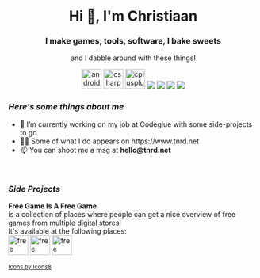 <h1 align="center">Hi 👋, I'm Christiaan</h1>
<h3 align="center">I make games, tools, software, I bake sweets</h3>
<p align="center">and I dabble around with these things!</p>
<p align="center">
    <img src="https://img.icons8.com/ios/50/000000/android-os.png" alt="android" width="40" height="40"/>
    <img src="https://img.icons8.com/ios/50/000000/c-sharp-logo.png" alt="csharp" width="40" height="40"/>
    <img src="https://img.icons8.com/ios/50/000000/c-plus-plus-logo.png" alt="cplusplus" width="40" height="40" />
    <img src="https://img.icons8.com/ios/50/000000/docker.png"/>
    <img src="https://img.icons8.com/ios/50/000000/git.png"/>
    <img src="https://img.icons8.com/ios/50/000000/kotlin.png"/>
    <img src="https://img.icons8.com/ios/50/000000/unity.png"/>
</p>

<p>
    <h3><i>Here's some things about me</i></h3>
    <ul>
        <li>🔭 I’m currently working on my job at Codeglue with some side-projects to go</li>
        <li>👨‍💻 Some of what I do appears on https://www.tnrd.net</li>
        <li>📫 You can shoot me a msg at <b>hello@tnrd.net</b></li>
    </ul>
</p>

<br>

<h3><i>Side Projects</i></h3>
<p align="left">
    <b>Free Game Is A Free Game</b>
    <br>
    is a collection of places where people can get a nice overview of free games from multiple digital stores!
    <br>
    It's available at the following places:
    <br>
    <a href="https://freegameisafreegame.com"><img src="https://img.icons8.com/ios/50/000000/internet-explorer.png" alt="free game is a free game website" width="40" height="40"/></a>
    <a href="https://discord.gg/d5yhkn7"><img src="https://img.icons8.com/ios/50/000000/discord-logo.png" alt="free game is a free game discord server" width="40" height="40"/></a>
    <a href="https://twitter.com/fgiafg"><img src="https://img.icons8.com/ios/50/000000/twitter.png" alt="free game is a free game twitter" width="40" height="40"/></a><br>
</p>

<!-- <p align="center">
    <img align="center" src="https://github-readme-stats.vercel.app/api?username=thundernerd&show_icons=true" alt="thundernerd" />
</p> -->

<!-- <p align="center">
    <a href="https://instagram.com/thundernerd" target="blank">
        <img align="center" src="https://img.icons8.com/ios/50/000000/instagram-new.png" alt="thundernerd" height="30" width="30" />
    </a>
    <a href="https://linkedin.com/in/chrusb" target="blank">
        <img align="center" src="https://img.icons8.com/ios/50/000000/linkedin.png" alt="chrusb" height="30" width="30" />
    </a>
    <a href="https://twitter.com/chrusb" target="blank">
        <img align="center" src="https://img.icons8.com/ios/50/000000/twitter.png" alt="chrusb" height="30" width="30" />
    </a>
</p> -->

<sub><a href="https://icons8.com/icon/22981/app-store">Icons by Icons8</a></sub>
